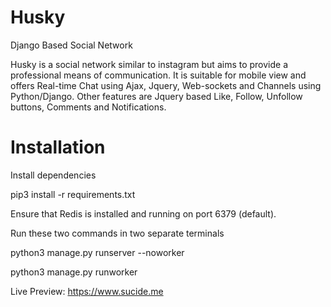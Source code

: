# Husky
Django Based Social Network


Husky is a social network similar to instagram but aims to provide a professional means of communication.
It is suitable for mobile view and offers Real-time Chat using Ajax, Jquery, Web-sockets and Channels using Python/Django.
Other features are Jquery based Like, Follow, Unfollow buttons, Comments and Notifications.

# Installation

Install dependencies

pip3 install -r requirements.txt

Ensure that Redis is installed and running on port 6379 (default).

Run these two commands in two separate terminals

python3 manage.py runserver --noworker

python3 manage.py runworker

Live Preview: https://www.sucide.me
